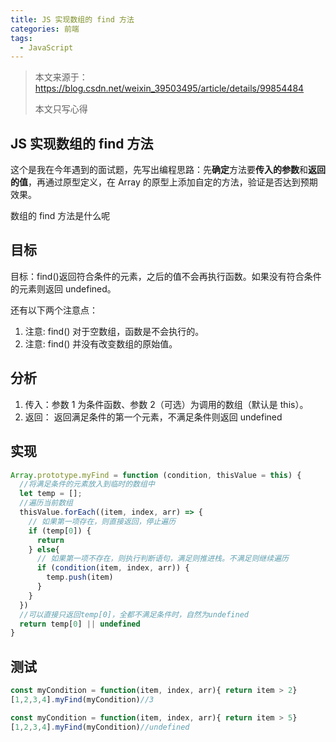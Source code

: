 ```yaml
---
title: JS 实现数组的 find 方法
categories: 前端
tags:
  - JavaScript
---
```


> 本文来源于：https://blog.csdn.net/weixin_39503495/article/details/99854484
>
> 本文只写心得

## JS 实现数组的 find 方法

这个是我在今年遇到的面试题，先写出编程思路：先**确定**方法要**传入的参数**和**返回的值**，再通过原型定义，在 Array 的原型上添加自定的方法，验证是否达到预期效果。

数组的 find 方法是什么呢

## 目标

目标：find()返回符合条件的元素，之后的值不会再执行函数。如果没有符合条件的元素则返回 undefined。

还有以下两个注意点：

1. 注意: find() 对于空数组，函数是不会执行的。
2. 注意: find() 并没有改变数组的原始值。



## 分析

1. 传入：参数 1 为条件函数、参数 2（可选）为调用的数组（默认是 this）。
2. 返回： 返回满足条件的第一个元素，不满足条件则返回 undefined



## 实现

```javascript
Array.prototype.myFind = function (condition, thisValue = this) {
  //将满足条件的元素放入到临时的数组中
  let temp = [];
  //遍历当前数组
  thisValue.forEach((item, index, arr) => {
    // 如果第一项存在，则直接返回，停止遍历
    if (temp[0]) {
      return
    } else{
      // 如果第一项不存在，则执行判断语句，满足则推进栈。不满足则继续遍历
      if (condition(item, index, arr)) {
        temp.push(item)
      }
    }
  })
  //可以直接只返回temp[0]，全都不满足条件时，自然为undefined
  return temp[0] || undefined
}
```

## 测试

```JavaScript
const myCondition = function(item, index, arr){ return item > 2}
[1,2,3,4].myFind(myCondition)//3

const myCondition = function(item, index, arr){ return item > 5}
[1,2,3,4].myFind(myCondition)//undefined
```

